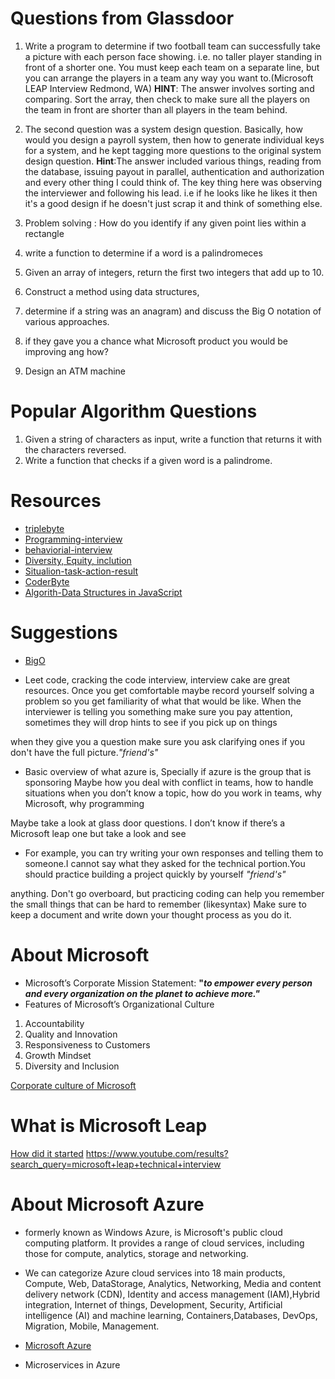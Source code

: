 # Questions from Glassdoor

1. Write a program to determine if two football team can  successfully take a picture with each person face showing. i.e. no taller player standing in front of a shorter one. You must keep each team on a separate line, but you can arrange the players in a team any way you want to.(Microsoft LEAP Interview Redmond, WA)
__HINT__: The answer involves sorting and comparing. Sort the array, then check to make sure all the players on the team in front are shorter than all players in the team behind.

2. The second question was a system design question. Basically, how would you design a payroll system, then how to generate individual keys for a system, and he kept tagging more questions to the original system design question.
__Hint__:The answer included various things, reading from the database, issuing payout in parallel, authentication and authorization and every other thing I could think of. The key thing here was observing the interviewer and following his lead. i.e if he looks like he likes it then it's a good design if he doesn't just scrap it and think of something else.

3. Problem solving : How do you identify if any given point lies within a rectangle
4. write a function to determine if a word is a palindromeces
5. Given an array of integers, return the first two integers that add up to 10.
6. Construct a method using data structures, 
7. determine if a string was an anagram) and discuss the Big O notation of various approaches.
8. if they gave you a chance what Microsoft product you would be improving ang how?
9. Design an ATM machine

# Popular Algorithm Questions
1. Given a string of characters as input, write a function that returns it with the characters reversed.
2. Write a function that checks if a given word is a palindrome.




# Resources
* [triplebyte](https://triplebyte.com/blog/how-to-pass-a-programming-interview)
* [Programming-interview](https://triplebyte.com/blog/how-to-pass-a-programming-interview)
* [behaviorial-interview](https://www.thebalancecareers.com/top-behavioral-interview-questions-2059618)
* [Diversity, Equity, inclution](http://www.diversitysolutions.net/site/diversity-inclusion)
* [Situalion-task-action-result](https://en.wikipedia.org/wiki/Situation,_task,_action,_result)
* [CoderByte](https://coderbyte.com/)
* [Algorith-Data Structures in JavaScript](https://medium.com/siliconwat/algorithms-in-javascript-b0bed68f4038)


# Suggestions
* [BigO](https://www.youtube.com/watch?v=v4cd1O4zkGw&list=PLLXdhg_r2hKA7DPDsunoDZ-Z769jWn4R8&index=23&t=0s)

* Leet code, cracking the code interview, interview cake are great resources. Once you get comfortable maybe record yourself solving a problem so you get familiarity of what that would be like. When the interviewer is telling you something make sure you pay attention, sometimes they will drop hints to see if you pick up on things

 when they give you a question make sure you ask clarifying ones if you don't have the full picture._"friend's"_

* Basic overview of what azure is, Specially if azure is the group that is sponsoring
 Maybe how you deal with conflict in teams, how to handle situations when you don’t know a topic, how do you work in teams, why Microsoft, why programming

 Maybe take a look at glass door questions. I don’t know if there’s a Microsoft leap one but take a look and see

* For example, you can try writing your own responses and telling them to someone.I cannot say what they asked for the technical portion.You should practice building a project quickly by yourself _"friend's"_

 anything. Don't go overboard, but practicing coding can help you remember the small things that can be hard to remember (likesyntax)
Make sure to keep a document and write down your thought process as you do it.
# About Microsoft
* Microsoft’s Corporate Mission Statement:
**"_to empower every person and every organization on the planet to achieve more."_**
* Features of Microsoft’s Organizational Culture

1. Accountability
2. Quality and Innovation
3. Responsiveness to Customers
4. Growth Mindset
5. Diversity and Inclusion

[Corporate culture of Microsoft](http://panmore.com/microsoft-corporation-organizational-culture-characteristics-analysis)

# What is Microsoft Leap 
[How did it started](https://www.youtube.com/watch?v=WYJh8HS85Zc)
https://www.youtube.com/results?search_query=microsoft+leap+technical+interview

# About Microsoft Azure
* formerly known as Windows Azure, is Microsoft's public cloud computing platform. It provides a range of cloud services, including those for compute, analytics, storage and networking.
* We can categorize Azure cloud services into 18 main products,
Compute, Web, DataStorage, Analytics, Networking, Media and content delivery network (CDN), Identity and access management (IAM),Hybrid integration, Internet of things, Development, Security, Artificial intelligence (AI) and machine learning, Containers,Databases, DevOps, Migration, Mobile, Management.

* [Microsoft Azure](https://en.wikipedia.org/wiki/Microsoft_Azure)  
* Microservices in Azure


